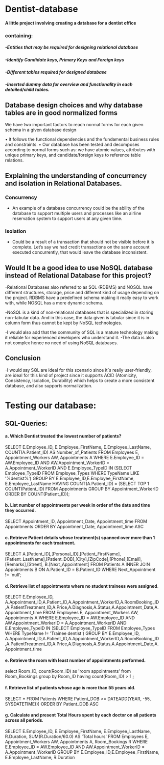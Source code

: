 # Dentist-database
#### A little project involving creating a database for a dentist office 
### containing: 

##### -Entities that may be required for designing relational database
##### -Identify Candidate keys, Primary Keys and Foreign keys
##### -Different tables required for designed database
##### -Inserted dummy data for overview and functionality in each detailed/child tables.

## Database design choices and why database tables are in good normalized forms

We have two important factors to reach normal forms for each given schema in a given database design

•	It follows the functional dependencies and the fundamental business rules and constraints.
•	Our database has been tested and decomposes according to normal forms such as: we have atomic values, attributes with unique primary keys, and candidate/foreign keys to reference table relations.



## Explaining the understanding of concurrency and isolation in Relational Databases.

### Concurrency
- An example of a database concurrency could be the ability of the database to support multiple users and processes like an airline reservation system to support users at any given time.

### Isolation
- Could be a result of a transaction that should not be visible before it is complete. Let’s say we had credit transactions on the same account executed concurrently, that would leave the database inconsistent.


## Would It be a good idea to use NoSQL database instead of Relational Database for this project? 

-Relational Databases also referred to as SQL (RDBMS) and NOSQL have different structures, storage, price and different kind of usage depending on the project. RDBMS have a predefined schema making it really easy to work with, while NOSQL has a more dynamic schema. 

-NoSQL is a kind of non-relational databases that is specialized in storing non-tabular data. And in this case, the data given is tabular since it is in column form thus cannot be kept by NoSQL technologies.

-I would also add that the community of SQL is a mature technology making it reliable for experienced developers who understand it.
-The data is also not complex hence no need of using NoSQL databases. 

## Conclusion
-I would say SQL are ideal for this scenario since it´s really user-friendly, are ideal for this kind of project since it supports ACID (Atomicity, Consistency, Isolation, Durability) which helps to create a more consistent database, and also supports normalization.

# Testing our database:
## SQL-Queries:

#### a. Which Dentist treated the lowest number of patients?

SELECT E.Employee_ID, E.Employee_FirstName, E.Employee_LastName, COUNT(A.Patient_ID) AS Number_of_Patients
FROM Employees E, Appointment_Workers AW, Appointments A
WHERE E.Employee_ID = AW.Employee_ID
AND AW.Appointment_WorkerID = A.Appointment_WorkerID
AND E.Employee_TypeID IN (SELECT Employee_TypeID FROM Employee_Types
WHERE TypeName LIKE '%dentist%')
GROUP BY E.Employee_ID,E.Employee_FirstName, E.Employee_LastName
HAVING COUNT(A.Patient_ID) = (SELECT TOP 1 COUNT(Patient_ID) FROM Appointments
GROUP BY Appointment_WorkerID ORDER BY COUNT(Patient_ID));

#### b. List number of appointments per week in order of the date and time they occurred.

SELECT Appointment_ID, Appointment_Date, Appointment_time
FROM Appointments
ORDER BY Appointment_Date, Appointment_time ASC

#### c. Retrieve Patient details whose treatment(s) spanned over more than 1 appointments for each treatment.

SELECT A.[Patient_ID],[Personal_ID],[Patient_FirstName],[Patient_LastName],[Patient_DOB],[City],[ZipCode],[Phone],[Email],[Remarks],[Street], B.[Next_Appointment]
FROM Patients A INNER JOIN Appointments B
ON A.Patient_ID = B.Patient_ID
WHERE Next_Appointment != 'null';

#### d. Retrieve list of appointments where no student trainees were assigned.

SELECT E.Employee_ID, A.Appointment_ID,A.Patient_ID,A.Appointment_WorkerID,A.RoomBooking_ID,A.PatientTreatment_ID,A.Price,A.Diagnosis,A.Status,A.Appointment_Date,A.Appointment_time
FROM Employees E, Appointment_Workers AW, Appointments A
WHERE E.Employee_ID = AW.Employee_ID
AND AW.Appointment_WorkerID = A.Appointment_WorkerID
AND E.Employee_TypeID IN (SELECT Employee_TypeID FROM Employee_Types
WHERE TypeName != 'Trainee dentist')
GROUP BY E.Employee_ID, A.Appointment_ID,A.Patient_ID,A.Appointment_WorkerID,A.RoomBooking_ID,A.PatientTreatment_ID,A.Price,A.Diagnosis,A.Status,A.Appointment_Date,A.Appointment_time

   
#### e. Retrieve the room with least number of appointments performed.

select Room_ID, count(Room_ID) as 'room appointments'
from Room_Bookings
group by Room_ID
having count(Room_ID) > 1 ;

#### f. Retrieve list of patients whose age is more than 55 years old.

SELECT * FROM Patients
WHERE Patient_DOB <= DATEADD(YEAR, -55, SYSDATETIME())
ORDER BY Patient_DOB ASC

#### g. Calculate and present Total Hours spent by each doctor on all patients across all periods.

SELECT E.Employee_ID, E.Employee_FirstName, E.Employee_LastName, R.Duration, SUM(R.Duration/60.0) AS 'Total hours'
FROM Employees E, Appointment_Workers AW, Appointments A, Room_Bookings R 
WHERE E.Employee_ID = AW.Employee_ID
AND AW.Appointment_WorkerID = A.Appointment_WorkerID
GROUP BY E.Employee_ID,E.Employee_FirstName, E.Employee_LastName, R.Duration
